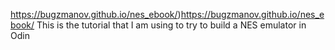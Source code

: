 https://bugzmanov.github.io/nes_ebook/)https://bugzmanov.github.io/nes_ebook/
This is the tutorial that I am using to try to build a NES emulator in Odin
